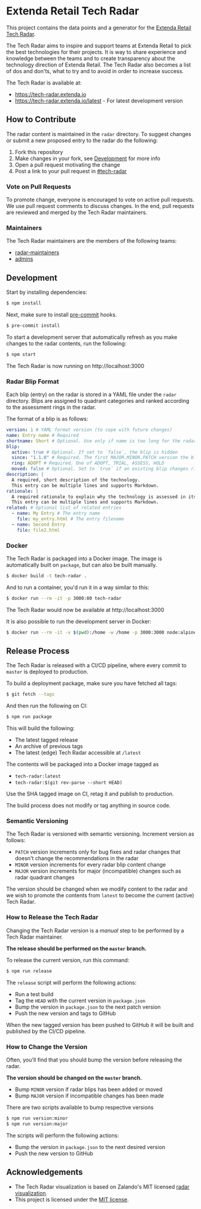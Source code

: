# Extenda Retail Tech Radar

This project contains the data points and a generator for the [Extenda Retail Tech Radar](http://tech-radar.extenda.io).

The Tech Radar aims to inspire and support teams at Extenda Retail to pick the best technologies for their projects.
It is way to share experience and knowledge between the teams and to create transparency about the technology direction of Extenda Retail. The Tech Radar also becomes a list of dos and don'ts, what to try and to avoid in order to increase success.

The Tech Radar is available at:

  - https://tech-radar.extenda.io
  - https://tech-radar.extenda.io/latest - For latest development version

## How to Contribute

The radar content is maintained in the `radar` directory. To suggest changes or submit a new proposed entry to the radar do the following:

  1. Fork this repository
  2. Make changes in your fork, see [Development](#Development) for more info
  3. Open a pull request motivating the change
  4. Post a link to your pull request in [#tech-radar](https://extendaretail.slack.com/channels/tech-radar)

### Vote on Pull Requests

To promote change, everyone is encouraged to vote on active pull requests. We use pull request comments to discuss changes. In the end, pull requests are reviewed and merged by the Tech Radar maintainers.

### Maintainers

The Tech Radar maintainers are the members of the following teams:

  - [radar-maintainers](https://github.com/orgs/extenda/teams/radar-maintainers)
  - [admins](https://github.com/orgs/extenda/teams/admins)

## Development

Start by installing dependencies:
```bash
$ npm install
```

Next, make sure to install [pre-commit](https://pre-commit.com) hooks.
```bash
$ pre-commit install
```

To start a development server that automatically refresh as you make changes to the radar contents, run the following:
```bash
$ npm start
```
The Tech Radar is now running on http://localhost:3000

### Radar Blip Format

Each blip (entry) on the radar is stored in a YAML file under the `radar` directory. Blips are assigned to quadrant categories and ranked according to the assessment rings in the radar.

The format of a blip is as follows:
```yaml
version: 1 # YAML format version (to cope with future changes)
name: Entry name # Required
shortname: Short # Optional. Use only if name is too long for the radar blip
blip:
  active: true # Optional. If set to `false`, the blip is hidden
  since: "1.1.0" # Required. The first MAJOR.MINOR.PATCH version the blip appeared
  ring: ADOPT # Required. One of ADOPT, TRIAL, ASSESS, HOLD
  moved: false # Optional. Set to `true` if an existing blip changes ring
description: |
  A required, short description of the technology.
  This entry can be multiple lines and supports Markdown.
rationale: |
  A required rationale to explain why the technology is assessed in its current ring.
  This entry can be multiple lines and supports Markdown.
related: # Optional list of related entries
  - name: My Entry # The entry name
    file: my_entry.html # The entry filename
  - name: Second Entry
    file: file2.html
```

### Docker

The Tech Radar is packaged into a Docker image. The image is automatically built
on `package`, but can also be built manually.

```bash
$ docker build -t tech-radar .
```

And to run a container, you'd run it in a way similar to this:

```bash
$ docker run --rm -it -p 3000:80 tech-radar
```
The Tech Radar would now be available at http://localhost:3000

It is also possible to run the development server in Docker:

```bash
$ docker run --rm -it -v $(pwd):/home -w /home -p 3000:3000 node:alpine sh -c "npm i; npm start"
```

## Release Process

The Tech Radar is released with a CI/CD pipeline, where every commit to `master` is deployed to production.

To build a deployment package, make sure you have fetched all tags:

```bash
$ git fetch --tags
```

And then run the following on CI:

```bash
$ npm run package
```

This will build the following:

  - The latest tagged release
  - An archive of previous tags
  - The latest (edge) Tech Radar accessible at `/latest`

The contents will be packaged into a Docker image tagged as

  - `tech-radar:latest`
  - `tech-radar:$(git rev-parse --short HEAD)`

Use the SHA tagged image on CI, retag it and publish to production.

The build process does not modify or tag anything in source code.

### Semantic Versioning

The Tech Radar is versioned with semantic versioning. Increment version as follows:

  - `PATCH` version increments only for bug fixes and radar changes that doesn't change the recommendations in the radar
  - `MINOR` version increments for every radar blip content change
  - `MAJOR` version increments for major (incompatible) changes such as radar quadrant changes

The version should be changed when we modify content to the radar and we wish to promote the contents from `latest` to become the current (active) Tech Radar.

### How to Release the Tech Radar

Changing the Tech Radar version is a _manual_ step to be performed by a Tech Radar maintainer.

**The release should be performed on the `master` branch.**

To release the current version, run this command:

```bash
$ npm run release
```

The `release` script will perform the following actions:

  - Run a test build
  - Tag the `HEAD` with the current version in `package.json`
  - Bump the version in `package.json` to the next patch version
  - Push the new version and tags to GitHub

When the new tagged version has been pushed to GitHub it will be built and published by the CI/CD pipeline.

### How to Change the Version

Often, you'll find that you should bump the version before releasing the radar.

**The version should be changed on the `master` branch.**

  - Bump `MINOR` version if radar blips has been added or moved
  - Bump `MAJOR` version if incompatible changes has been made

There are two scripts available to bump respective versions

```bash
$ npm run version:minor
$ npm run version:major
```

The scripts will perform the following actions:

  - Bump the version in `package.json` to the next desired version
  - Push the new version to GitHub

## Acknowledgements

  * The Tech Radar visualization is based on Zalando's MIT licensed [radar visualization](https://github.com/zalando/tech-radar).
  * This project is licensed under the [MIT license](https://github.com/extenda/tech-radar/blob/master/LICENSE).
